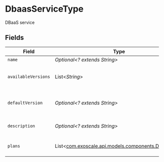 # DbaasServiceType

DBaaS service


## Fields

| Field                                                                                      | Type                                                                                       | Required                                                                                   | Description                                                                                |
| ------------------------------------------------------------------------------------------ | ------------------------------------------------------------------------------------------ | ------------------------------------------------------------------------------------------ | ------------------------------------------------------------------------------------------ |
| `name`                                                                                     | *Optional<? extends String>*                                                               | :heavy_minus_sign:                                                                         | N/A                                                                                        |
| `availableVersions`                                                                        | List<*String*>                                                                             | :heavy_minus_sign:                                                                         | DbaaS service available versions                                                           |
| `defaultVersion`                                                                           | *Optional<? extends String>*                                                               | :heavy_minus_sign:                                                                         | DbaaS service default version                                                              |
| `description`                                                                              | *Optional<? extends String>*                                                               | :heavy_minus_sign:                                                                         | DbaaS service description                                                                  |
| `plans`                                                                                    | List<[com.exoscale.api.models.components.DbaasPlan](../../models/components/DbaasPlan.md)> | :heavy_minus_sign:                                                                         | DbaaS service plans                                                                        |